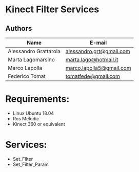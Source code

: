 # Kinect Filter Services

## Authors
| Name | E-mail |
|------|--------|
| Alessandro Grattarola | alessandro.grt@gmail.com |
| Marta Lagomarsino | marta.lago@hotmail.it |
| Marco Lapolla | marco.lapolla5@gmail.com |
| Federico Tomat | tomatfede@gmail.com |

# Requirements:
* Linux Ubuntu 18.04
* Ros Melodic
* Kinect 360 or equivalent

# Services:
* Set_Filter
* Set_Filter_Param

